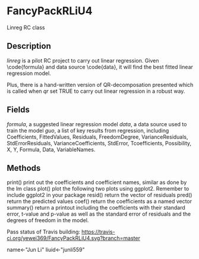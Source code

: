 # FancyPackRLiU4

Linreg RC class

## Description
*linreg* is a pilot RC project to carry out linear regression. Given \code{formula} and data source \code{data}, it will find the best fitted linear regression model.

Plus, there is a hand-written version of QR-decomposation presented which is called when *qr* set TRUE to carry out linear regression in a robust way.

## Fields
*formula*, a suggested linear regression model
*data*, a data source used to train the model
*guo*, a list of key results from regression, including Coefficients, FittedValues, Residuals, FreedomDegree, VarianceResiduals, StdErrorResiduals, VarianceCoefficients, StdError, Tcoefficients, Possibility, X, Y, Formula, Data, VariableNames.

## Methods
print() print out the coefficients and coefficient names, similar as done by the lm class
plot() plot the following two plots using ggplot2. Remember to include ggplot2 in your package
resid() return the vector of residuals
pred() return the predicted values
coef() return the coefficients as a named vector
summary() return a printout including the coefficients with their standard error, t-value and p-value as well as the standard error of  residuals and the degrees of freedom in the model.



Pass status of Travis building:
https://travis-ci.org/yewei369/FancyPackRLiU4.svg?branch=master

name<-"Jun Li"
liuid<-"junli559"